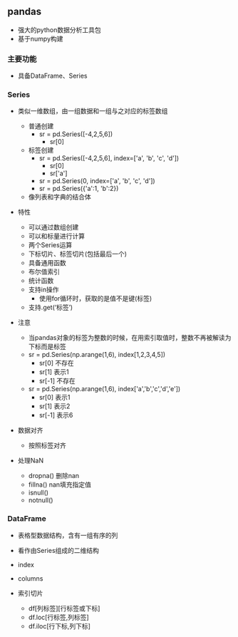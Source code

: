 ## pandas
- 强大的python数据分析工具包
- 基于numpy构建

### 主要功能
- 具备DataFrame、Series



### Series
- 类似一维数组，由一组数据和一组与之对应的标签数组
	- 普通创建
		- sr = pd.Series([-4,2,5,6])
			- sr[0]
	- 标签创建
		- sr = pd.Series([-4,2,5,6], index=['a', 'b', 'c', 'd']) 
			- sr[0]
			- sr['a']
		- sr = pd.Series(0, index=['a', 'b', 'c', 'd'])
		- sr = pd.Series({'a':1, 'b':2})
	- 像列表和字典的结合体
- 特性
	- 可以通过数组创建
	- 可以和标量进行计算
	- 两个Series运算
	- 下标切片、标签切片(包括最后一个)
	- 具备通用函数
	- 布尔值索引
	- 统计函数
	- 支持in操作
		- 使用for循环时，获取的是值不是键(标签)
	- 支持.get(‘标签’)
- 注意
	- 当pandas对象的标签为整数的时候，在用索引取值时，整数不再被解读为下标而是标签
	- sr = pd.Series(np.arange(1,6), index[1,2,3,4,5])
		- sr[0] 不存在
		- sr[1] 表示1
		- sr[-1] 不存在
	- sr = pd.Series(np.arange(1,6), index['a','b','c','d','e'])
		- sr[0] 表示1
		- sr[1] 表示2
		- sr[-1] 表示6
- 数据对齐
	- 按照标签对齐

- 处理NaN
	- dropna() 删除nan
	- fillna() nan填充指定值
	- isnull() 
	- notnull() 


### DataFrame
- 表格型数据结构，含有一组有序的列
- 看作由Series组成的二维结构
- index
- columns

- 索引切片
	- df\[列标签\]\[行标签或下标\]
	- df.loc[行标签,列标签]
	- df.iloc[行下标,列下标]

